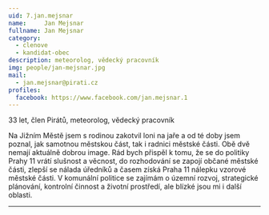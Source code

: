 ```yaml
---
uid: 7.jan.mejsnar
name:     Jan Mejsnar
fullname: Jan Mejsnar
category:
  - clenove
  - kandidat-obec
description: meteorolog, vědecký pracovník
img: people/jan-mejsnar.jpg
mail:
  - jan.mejsnar@pirati.cz
profiles:
  facebook: https://www.facebook.com/jan.mejsnar.1
---
```


33 let, člen Pirátů, meteorolog, vědecký pracovník

Na Jižním Městě jsem s rodinou zakotvil loni na jaře a od té doby jsem poznal, jak samotnou městskou část, tak i radnici městské části. Obě dvě nemají aktuálně dobrou image. Rád bych přispěl k tomu, že se do politiky Prahy 11 vrátí slušnost a věcnost, do rozhodování se zapojí občané městské části, zlepší se nálada úředníků a časem získá Praha 11 nálepku vzorové městské části. V komunální politice se zajímám o územní rozvoj, strategické plánování, kontrolní činnost a životní prostředí, ale blízké jsou mi i další oblasti.



---